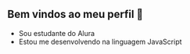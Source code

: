 ## Bem vindos ao meu perfil 👋

- Sou estudante do Alura
- Estou me desenvolvendo na linguagem JavaScript
